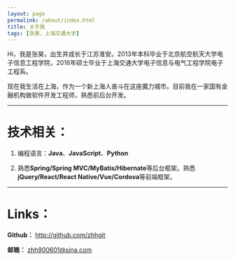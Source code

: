 ```yaml
---
layout: page
permalink: /about/index.html
title: 关于我
tags: [张昊，上海交通大学]
---
```


Hi，我是张昊，出生并成长于江苏淮安。2013年本科毕业于北京航空航天大学电子信息工程学院，2016年硕士毕业于上海交通大学电子信息与电气工程学院电子工程系。

现在我生活在上海，作为一个新上海人奋斗在这座魔力城市。目前我在一家国有金融机构做软件开发工程师，熟悉前后台开发。

------------------------------------------------------

# 技术相关：

1. 编程语言：**Java**、**JavaScript**、**Python**

2. 熟悉**Spring/Spring MVC/MyBatis/Hibernate**等后台框架。熟悉**jQuery/React/React Native/Vue/Cordova**等前端框架。

------------------------------------------------------

# Links：

**Github：** <http://github.com/zhhgit>

**邮箱：** [zhh900601@sina.com](mailto:zhh900601@sina.com)